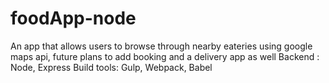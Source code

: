 # foodApp-node
An app that allows users to browse through nearby eateries using google maps api, future plans to add booking and a delivery app as well
Backend : Node, Express
Build tools: Gulp, Webpack, Babel
